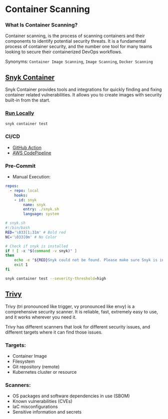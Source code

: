 # Container Scanning

### What Is Container Scanning?
Container scanning, is the process of scanning containers and their components to identify potential security threats. It is a fundamental process of container security, and the number one tool for many teams looking to secure their containerized DevOps workflows.

Synonyms: `Container Image Scanning`, `Image Scanning`, `Docker Scanning`

## [Snyk Container](https://docs.snyk.io/products/snyk-container)
Snyk Container provides tools and integrations for quickly finding and fixing container related vulnerabilities. It allows you to create images with security built-in from the start.

### [Run Locally](https://docs.snyk.io/products/snyk-open-source/use-snyk-open-source-from-the-cli)
```bash
snyk container test
```

### CI/CD
* [GitHub Action](https://github.com/snyk/actions)
* [AWS CodePipeline](https://docs.snyk.io/integrations/ci-cd-integrations/aws-codepipeline-integration)

### Pre-Commit
* Manual Execution:
```yaml
repos: 
  - repo: local
    hooks:
    - id: snyk
        name: snyk
        entry: ./snyk.sh
        language: system
```
```bash
# snyk.sh
#!/bin/bash
RED='\033[1;31m' # Bold red
NC='\033[0m' # No Color

# Check if snyk is installed
if ! [ -x "$(command -v snyk)" ]
then
    echo -e "${RED}Snyk could not be found. Please make sure Snyk is installed properly.\nDocumentation can be found here: https://support.snyk.io/hc/en-us/articles/360003812538-Install-the-Snyk-CLI${NC}"
    exit 1
fi

snyk container test --severity-threshold=high
```

## [Trivy](https://github.com/aquasecurity/trivy)
Trivy (tri pronounced like trigger, vy pronounced like envy) is a comprehensive security scanner. It is reliable, fast, extremely easy to use, and it works wherever you need it.

Trivy has different scanners that look for different security issues, and different targets where it can find those issues.

### Targets:

* Container Image
* Filesystem
* Git repository (remote)
* Kubernetes cluster or resource
### Scanners:

* OS packages and software dependencies in use (SBOM)
* Known vulnerabilities (CVEs)
* IaC misconfigurations
* Sensitive information and secrets